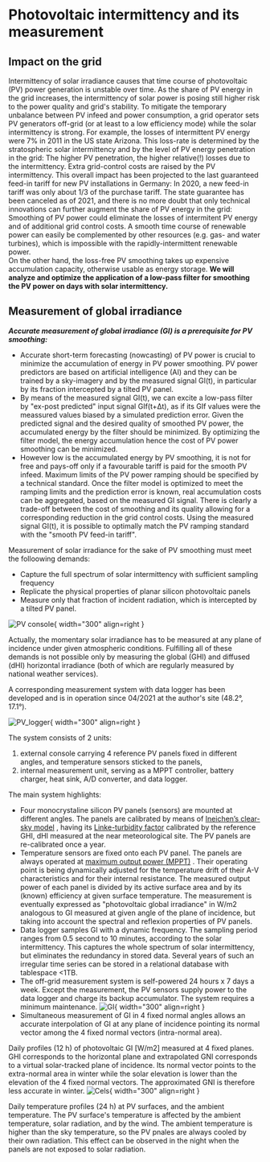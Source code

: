 # Photovoltaic intermittency and its measurement
## Impact on the grid
Intermittency of solar irradiance causes that time course of photovoltaic (PV) power generation is unstable over time. As the share of PV energy in the grid increases, the intermittency of solar power is posing still higher risk to the power quality and grid's stability. To mitigate the temporary unbalance between PV infeed and power consumption, a grid operator sets PV generators off-grid (or at least to a low efficiency mode) while the solar intermittency is strong. For example, the losses of intermittent PV energy were 7% in 2011 in the US state Arizona. This loss-rate is determined by the stratospheric solar intermittency and by the level of PV energy penetration in the grid: The higher PV penetration, the higher relative(!) losses due to the intermittency. Extra grid-control costs are raised by the PV intermittency. This overall impact has been projected to the last guaranteed feed-in tariff for new PV installations in Germany: In 2020, a new feed-in tariff was only about 1/3 of the purchase tariff. The state guarantee has been canceled as of 2021, and there is no more doubt that only technical innovations can further augment the share of PV energy in the grid: Smoothing of PV power could eliminate the losses of intermitent PV energy and of additional grid control costs. A smooth time course of renewable power can easily be complemented by other resources (e.g. gas- and water turbines), which is impossible with the rapidly-intermittent renewable power.  
On the other hand, the loss-free PV smoothing takes up expensive accumulation capacity, otherwise usable as energy storage. **We will analyze and optimize the application of a low-pass filter for smoothing the PV power on days with solar intermittency.**

## Measurement of global irradiance
***Accurate measurement of global irradiance (GI) is a prerequisite for PV smoothing:***  

* Accurate short-term forecasting (nowcasting) of PV power is crucial to minimize the accumulation of energy in PV power smoothing. PV power predictors are based on artificial intelligence (AI) and they can be trained by a sky-imagery and by the measured signal GI(t), in particular by its fraction intercepted by a tilted PV panel.
* By means of the measured signal GI(t), we can excite a low-pass filter by "ex-post predicted" input signal GIf(t+Δt), as if its GIf values were the meassured values biased by a simulated prediction error. Given the predicted signal and the desired quality of smoothed PV power, the accumulated energy by the filter should be minimized. By optimizing the filter model, the energy accumulation hence the cost of PV power smoothing can be minimized.
* However low is the accumulated energy by PV smoothing, it is not for free and pays-off only if a favourable tariff is paid for the smooth PV infeed. Maximum limits of the PV power ramping should be specified by a technical standard. Once the filter model is optimized to meet the ramping limits and the prediction error is known, real accumulation costs can be aggregated, based on the measured GI signal. There is clearly a trade-off between the cost of smoothing and its quality allowing for a corresponding reduction in the grid control costs. Using the measured signal GI(t), it is possible to optimally match the PV ramping standard with the "smooth PV feed-in tariff".

Measurement of solar irradiance for the sake of PV smoothing must meet the folloowing demands:

- Capture the full spectrum of solar intermittency with sufficient sampling frequency
- Replicate the physical properties of planar silicon photovoltaic panels
- Measure only that fraction of incident radiation, which is intercepted by a tilted PV panel. 

![PV console](img/PV_Panels.JPG){ width="300"  align=right }

Actually, the momentary solar irradiance has to be measured at any plane of incidence under given atmospheric conditions. Fulfilling all of these demands is not possible only by measuring the global (GHI) and diffused (dHI) horizontal irradiance (both of which are regularly measured by national weather services).

A corresponding measurement system with data logger has been developed and is in operation since 04/2021 at the author's site (48.2°, 17.1°).

![PV_logger](img/PV_Logger.JPG){ width="300"  align=right }

 The system consists of 2 units:

1. external console carrying 4 reference PV panels fixed in different angles, and temperature sensors sticked to the panels,
2. internal measurement unit, serving as a MPPT controller, battery charger, heat sink, A/D converter, and data logger.

The main system highlights:

* Four monocrystaline silicon PV panels (sensors) are mounted at different angles. The panels are calibrated by means of 
[Ineichen’s clear-sky model](https://pvlib-python.readthedocs.io/en/v0.4.3/generated/pvlib.clearsky.ineichen.html)
, having its 
[Linke-turbidity factor](https://glossary.ametsoc.org/wiki/Linke_turbidity_factor)
 calibrated by the reference GHI, dHI measured at the near meteorological site. The PV panels are re-calibrated once a year.
* Temperature sensors are fixed onto each PV panel. The panels are always operated at 
[maximum output power (MPPT)](https://www.leonics.com/support/article2_14j/articles2_14j_en.php)
. Their operating point is being dynamically adjusted for the temperature drift of their A-V characteristics and for their internal resistance. The measured output power of each panel is divided by its active surface area and by its (known) efficiency at given surface temperature. The measurement is eventually expressed as "photovoltaic global irradiance" in W/m2 analogous to GI measured at given angle of the plane of incidence, but taking into account the spectral and reflexion properties of PV panels.
* Data logger samples GI with a dynamic frequency. The sampling period ranges from 0.5 second to 10 minutes, according to the solar intermittency. This captures the whole spectrum of solar intermittency, but eliminates the redundancy in stored data. Several years of such an irregular time series can be stored in a relational database with tablespace <1TB.
* The off-grid measurement system is self-powered 24 hours x 7 days a week. Except the measurement, the PV sensors supply power to the data logger and charge its backup accumulator. The system requires a minimum maintenance.
![GI](img/GI.2022-01-15.png){ width="300"  align=right }
* Simultaneous measurement of GI in 4 fixed normal angles allows an accurate interpolation of GI at any plane of incidence pointing its normal vector among the 4 fixed normal vectors (intra-normal area).

Daily profiles (12 h) of photovoltaic GI [W/m2] measured at 4 fixed planes. GHI corresponds to the horizontal plane and extrapolated GNI corresponds to a virtual solar-tracked plane of incidence. Its normal vector points to the extra-normal area in winter while the solar elevation is lower than the elevation of the 4 fixed normal vectors. The approximated GNI is therefore less accurate in winter.
![Cels](img/Cels.2022-01-15.png){ width="300"  align=right }

Daily temperature profiles (24 h) at PV surfaces, and the ambient temperature. The PV surface's temperature is affected by the ambient temperature, solar radiation, and by the wind. The ambient temperature is higher than the sky temperature, so the PV pnales are always cooled by their own radiation. This effect can be observed in the night when the panels are not exposed to solar radiation.

